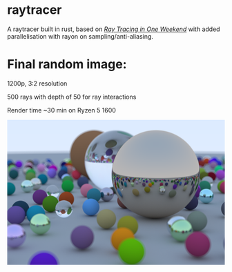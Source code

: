 # raytracer
A raytracer built in rust, based on [_Ray Tracing in One Weekend_](https://raytracing.github.io/books/RayTracingInOneWeekend.html) with added parallelisation with rayon on sampling/anti-aliasing.

# Final random image:

1200p, 3:2 resolution

500 rays with depth of 50 for ray interactions

Render time ~30 min on Ryzen 5 1600

![final random image](https://github.com/rcmehta/raytracer/blob/main/render/final_random_image.png)
